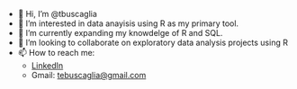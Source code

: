 - 👋 Hi, I’m @tbuscaglia
- 👀 I’m interested in data anayisis using R as my primary tool. 
- 🌱 I’m currently expanding my knowdelge of R and SQL. 
- 💞️ I’m looking to collaborate on exploratory data analysis projects using R
- 📫 How to reach me:
    - [LinkedIn](https://www.linkedin.com/in/tomas-buscaglia-1a07111bb/)
    - Gmail: tebuscaglia@gmail.com


<!---
tbuscaglia/tbuscaglia is a ✨ special ✨ repository because its `README.md` (this file) appears on your GitHub profile.
You can click the Preview link to take a look at your changes.
--->
